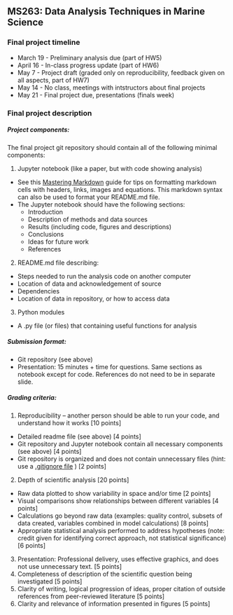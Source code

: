 ## MS263: Data Analysis Techniques in Marine Science
### Final project timeline

* March 19 - Preliminary analysis due (part of HW5)
* April 16 - In-class progress update (part of HW6)
* May 7 - Project draft (graded only on reproducibility, feedback given on all aspects, part of HW7)
* May 14 - No class, meetings with intstructors about final projects
* May 21 - Final project due, presentations (finals week)

### Final project description

##### Project components:
The final project git repository should contain all of the following minimal components:

1.	Jupyter notebook (like a paper, but with code showing analysis)
  * See this [Mastering Markdown](https://guides.github.com/features/mastering-markdown/) guide for tips on formatting markdown cells with headers, links, images and equations. This markdown syntax can also be used to format your README.md file.
  * The Jupyter notebook should have the following sections:
    *	Introduction
    * Description of methods and data sources
    * Results (including code, figures and descriptions)
    *	Conclusions
    *	Ideas for future work
    * References
2.	README.md file describing:
  *	Steps needed to run the analysis code on another computer
  *	Location of data and acknowledgement of source
  *	Dependencies
  *	Location of data in repository, or how to access data
3.  Python modules
  * A .py file (or files) that containing useful functions for analysis


##### Submission format:
*	Git repository (see above)
*	Presentation: 15 minutes + time for questions. Same sections as notebook except for code. References do not need to be in separate slide.

##### Grading criteria:
1.	Reproducibility – another person should be able to run your code, and understand how it works [10 points]
  *	Detailed readme file (see above) [4 points]
  *	Git repository and Jupyter notebook contain all necessary components (see above) [4 points]
  *	Git repository is organized and does not contain unnecessary files (hint: use a [.gitignore file](https://www.atlassian.com/git/tutorials/gitignore) ) [2 points]
2.	Depth of scientific analysis [20 points]
*	Raw data plotted to show variability in space and/or time [2 points]
*	Visual comparisons show relationships between different variables [4 points]
*	Calculations go beyond raw data (examples: quality control, subsets of data created, variables combined in model calculations) [8 points]
*	Appropriate statistical analysis performed to address hypotheses (note: credit given for identifying correct approach, not statistical significance) [6 points]
3.	Presentation: Professional delivery, uses effective graphics, and does not use unnecessary text. [5 points]
4.	Completeness of description of the scientific question being investigated [5 points]
5.	Clarity of writing, logical progression of ideas, proper citation of outside references from peer-reviewed literature [5 points]
6.	Clarity and relevance of information presented in figures [5 points]
